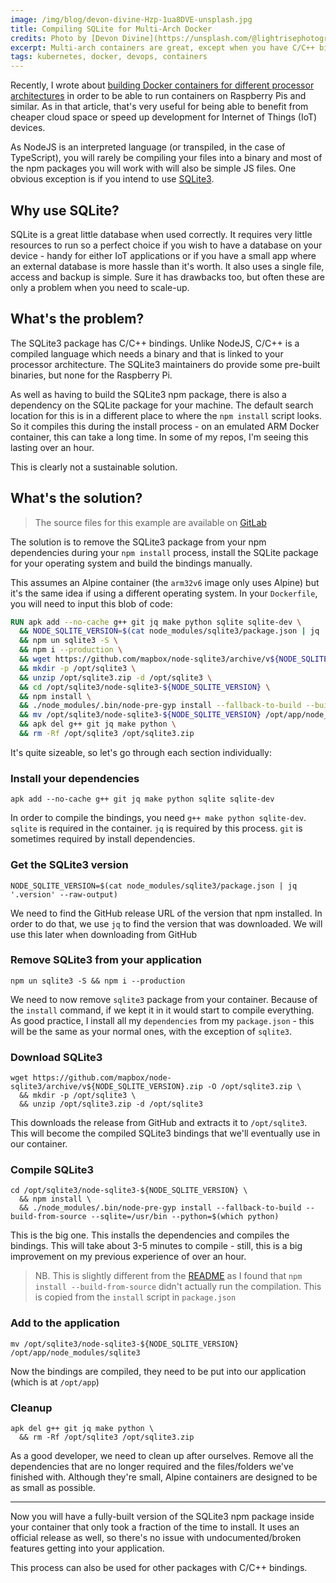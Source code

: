 ```yaml
---
image: /img/blog/devon-divine-Hzp-1ua8DVE-unsplash.jpg
title: Compiling SQLite for Multi-Arch Docker
credits: Photo by [Devon Divine](https://unsplash.com/@lightrisephotography?utm_source=unsplash&utm_medium=referral&utm_content=creditCopyText)
excerpt: Multi-arch containers are great, except when you have C/C++ bindings to deal with. SQLite is one of the more common packages so I'll show you how to massively speed up your build process.
tags: kubernetes, docker, devops, containers
---
```

Recently, I wrote about [building Docker containers for different processor
architectures](/2020-01-21-multi-arch-docker-container) in order to be able to run
containers on Raspberry Pis and similar. As in that article, that's very useful for
being able to benefit from cheaper cloud space or speed up development for Internet of
Things (IoT) devices.

As NodeJS is an interpreted language (or transpiled, in the case of TypeScript), you
will rarely be compiling your files into a binary and most of the npm packages you
will work with will also be simple JS files. One obvious exception is if you intend
to use [SQLite3](https://www.npmjs.com/package/sqlite3).

## Why use SQLite?

SQLite is a great little database when used correctly. It requires very little
resources to run so a perfect choice if you wish to have a database on your device -
handy for either IoT applications or if you have a small app where an external
database is more hassle than it's worth. It also uses a single file, access and backup
is simple. Sure it has drawbacks too, but often these are only a problem when you
need to scale-up.

## What's the problem?

The SQLite3 package has C/C++ bindings. Unlike NodeJS, C/C++ is a compiled language
which needs a binary and that is linked to your processor architecture. The SQLite3
maintainers do provide some pre-built binaries, but none for the Raspberry Pi.

As well as having to build the SQLite3 npm package, there is also a dependency on the
SQLite package for your machine. The default search location for this is in a
different place to where the `npm install` script looks. So it compiles this during
the install process - on an emulated ARM Docker container, this can take a long time.
In some of my repos, I'm seeing this lasting over an hour.

This is clearly not a sustainable solution.

## What's the solution?

> The source files for this example are available on
> [GitLab](https://gitlab.com/mrsimonemms/docker-node-sqlite-mutli-arch)

The solution is to remove the SQLite3 package from your npm dependencies during your
`npm install` process, install the SQLite package for your operating system and build
the bindings manually.

This assumes an Alpine container (the `arm32v6` image only uses Alpine) but it's the
same idea if using a different operating system. In your `Dockerfile`, you will need
to input this blob of code:

```dockerfile
RUN apk add --no-cache g++ git jq make python sqlite sqlite-dev \
  && NODE_SQLITE_VERSION=$(cat node_modules/sqlite3/package.json | jq '.version' --raw-output) \
  && npm un sqlite3 -S \
  && npm i --production \
  && wget https://github.com/mapbox/node-sqlite3/archive/v${NODE_SQLITE_VERSION}.zip -O /opt/sqlite3.zip \
  && mkdir -p /opt/sqlite3 \
  && unzip /opt/sqlite3.zip -d /opt/sqlite3 \
  && cd /opt/sqlite3/node-sqlite3-${NODE_SQLITE_VERSION} \
  && npm install \
  && ./node_modules/.bin/node-pre-gyp install --fallback-to-build --build-from-source --sqlite=/usr/bin --python=$(which python) \
  && mv /opt/sqlite3/node-sqlite3-${NODE_SQLITE_VERSION} /opt/app/node_modules/sqlite3 \
  && apk del g++ git jq make python \
  && rm -Rf /opt/sqlite3 /opt/sqlite3.zip
```

It's quite sizeable, so let's go through each section individually:

### Install your dependencies

```shell script
apk add --no-cache g++ git jq make python sqlite sqlite-dev
```

In order to compile the bindings, you need `g++ make python sqlite-dev`. `sqlite` is
required in the container. `jq` is required by this process. `git` is sometimes
required by install dependencies.

### Get the SQLite3 version

```shell script
NODE_SQLITE_VERSION=$(cat node_modules/sqlite3/package.json | jq '.version' --raw-output)
```

We need to find the GitHub release URL of the version that npm installed. In order to
do that, we use `jq` to find the version that was downloaded. We will use this later
when downloading from GitHub

### Remove SQLite3 from your application

```shell script
npm un sqlite3 -S && npm i --production
```

We need to now remove `sqlite3` package from your container. Because of the `install`
command, if we kept it in it would start to compile everything. As good practice, I
install all my `dependencies` from my `package.json` - this will be the same as your
normal ones, with the exception of `sqlite3`.

### Download SQLite3

```shell script
wget https://github.com/mapbox/node-sqlite3/archive/v${NODE_SQLITE_VERSION}.zip -O /opt/sqlite3.zip \
  && mkdir -p /opt/sqlite3 \
  && unzip /opt/sqlite3.zip -d /opt/sqlite3
```

This downloads the release from GitHub and extracts it to `/opt/sqlite3`. This will
become the compiled SQLite3 bindings that we'll eventually use in our container.

### Compile SQLite3

```shell script
cd /opt/sqlite3/node-sqlite3-${NODE_SQLITE_VERSION} \
  && npm install \
  && ./node_modules/.bin/node-pre-gyp install --fallback-to-build --build-from-source --sqlite=/usr/bin --python=$(which python)
```

This is the big one. This installs the dependencies and compiles the bindings. This
will take about 3-5 minutes to compile - still, this is a big improvement on my
previous experience of over an hour.

> NB. This is slightly different from the [README](https://www.npmjs.com/package/sqlite3#source-install)
> as I found that `npm install --build-from-source` didn't actually run the
> compilation. This is copied from the `install` script in `package.json`

### Add to the application

```shell script
mv /opt/sqlite3/node-sqlite3-${NODE_SQLITE_VERSION} /opt/app/node_modules/sqlite3
```

Now the bindings are compiled, they need to be put into our application (which is
at `/opt/app`)

### Cleanup

```shell script
apk del g++ git jq make python \
  && rm -Rf /opt/sqlite3 /opt/sqlite3.zip
```

As a good developer, we need to clean up after ourselves. Remove all the dependencies
that are no longer required and the files/folders we've finished with. Although
they're small, Alpine containers are designed to be as small as possible.

---

Now you will have a fully-built version of the SQLite3 npm package inside your
container that only took a fraction of the time to install. It uses an official
release as well, so there's no issue with undocumented/broken features getting into
your application.

This process can also be used for other packages with C/C++ bindings.
